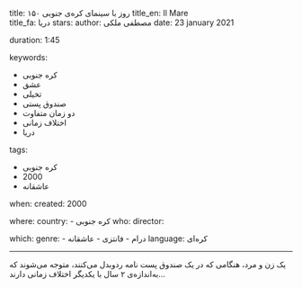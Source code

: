 
title: ۱۵۰ روز با سینمای کره‌ی جنوبی 
title_en: Il Mare  
title_fa:  دریا
stars: 
author: مصطفی ملکی
date: 23 january 2021 

duration: 1:45

keywords:
  - کره جنوبی
  - عشق
  - تخیلی
  - صندوق پستی
  - دو زمان متفاوت
  - اختلاف زمانی
  - دریا
  
tags:
  - کره جنوبی
  - 2000
  - عاشقانه

when:
  created: 2000

where:
  country: 
    - کره جنوبی 
who:
  director: 

which:
  genre:
    - درام
    - فانتزی
    - عاشقانه
  language: کره‌ای

---

یک زن و مرد، هنگامی که در یک صندوق پست نامه ردو‌بدل می‌کنند، متوجه می‌شوند که به‌اندازه‌ی ۲ سال با یکدیگر اختلاف زمانی دارند...

